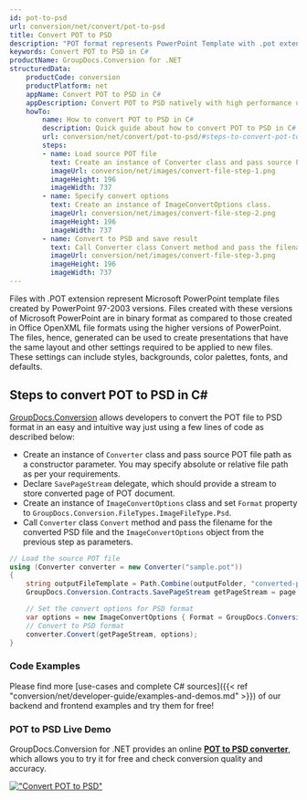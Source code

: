 ```yaml
---
id: pot-to-psd
url: conversion/net/convert/pot-to-psd
title: Convert POT to PSD
description: "POT format represents PowerPoint Template with .pot extension. Learn how to convert POT to PSD file programmatically in C# language using GroupDocs.Conversion for .NET library."
keywords: Convert POT to PSD in C#
productName: GroupDocs.Conversion for .NET
structuredData:
    productCode: conversion
    productPlatform: net
    appName: Convert POT to PSD in C#
    appDescription: Convert POT to PSD natively with high performance using C# language and server side GroupDocs.Conversion for .NET APIs, without the use of any software like Microsoft or Open Office.
    howTo:
        name: How to convert POT to PSD in C# 
        description: Quick guide about how to convert POT to PSD in C# with high performance and accuracy.
        url: conversion/net/convert/pot-to-psd/#steps-to-convert-pot-to-psd-in-c
        steps:
        - name: Load source POT file 
          text: Create an instance of Converter class and pass source POT file path as a constructor parameter. You may specify absolute or relative file path as per your requirements. 
          imageUrl: conversion/net/images/convert-file-step-1.png
          imageHeight: 196
          imageWidth: 737
        - name: Specify convert options 
          text: Create an instance of ImageConvertOptions class.
          imageUrl: conversion/net/images/convert-file-step-2.png
          imageHeight: 196
          imageWidth: 737
        - name: Convert to PSD and save result 
          text: Call Converter class Convert method and pass the filename for the converted HTML file and the ImageConvertOptions object from the previous step as parameters.
          imageUrl: conversion/net/images/convert-file-step-3.png
          imageHeight: 196
          imageWidth: 737
---
```


Files with .POT extension represent Microsoft PowerPoint template files created by PowerPoint 97-2003 versions. Files created with these versions of Microsoft PowerPoint are in binary format as compared to those created in Office OpenXML file formats using the higher versions of PowerPoint. The files, hence, generated can be used to create presentations that have the same layout and other settings required to be applied to new files. These settings can include styles, backgrounds, color palettes, fonts, and defaults.

## Steps to convert POT to PSD in C#

[GroupDocs.Conversion](https://products.groupdocs.com/conversion/net) allows developers to convert the POT file to PSD format in an easy and intuitive way just using a few lines of code as described below:

* Create an instance of `Converter` class and pass source POT file path as a constructor parameter. You may specify absolute or relative file path as per your requirements. 
* Declare `SavePageStream` delegate, which should provide a stream to store converted page of POT document.
* Create an instance of `ImageConvertOptions` class and set `Format` property to `GroupDocs.Conversion.FileTypes.ImageFileType.Psd`.
* Call `Converter` class `Convert` method and pass the filename for the converted PSD file and the `ImageConvertOptions` object from the previous step as parameters.

```csharp
// Load the source POT file
using (Converter converter = new Converter("sample.pot"))
{
    string outputFileTemplate = Path.Combine(outputFolder, "converted-page-{0}.psd");
    GroupDocs.Conversion.Contracts.SavePageStream getPageStream = page => new FileStream(string.Format(outputFileTemplate, page), FileMode.Create);

    // Set the convert options for PSD format
    var options = new ImageConvertOptions { Format = GroupDocs.Conversion.FileTypes.ImageFileType.Psd };   
    // Convert to PSD format
    converter.Convert(getPageStream, options);
}
```

### Code Examples

Please find more [use-cases and complete C# sources]({{< ref "conversion/net/developer-guide/examples-and-demos.md" >}}) of our backend and frontend examples and try them for free!

### POT to PSD Live Demo

GroupDocs.Conversion for .NET provides an online [**POT to PSD converter**](https://products.groupdocs.app/conversion/pot-to-psd), which allows you to try it for free and check conversion quality and accuracy.

[!["Convert POT to PSD"](conversion/net/images/convert-to-psd/convert-pot-to-psd.png)](https://products.groupdocs.app/conversion/pot-to-psd)